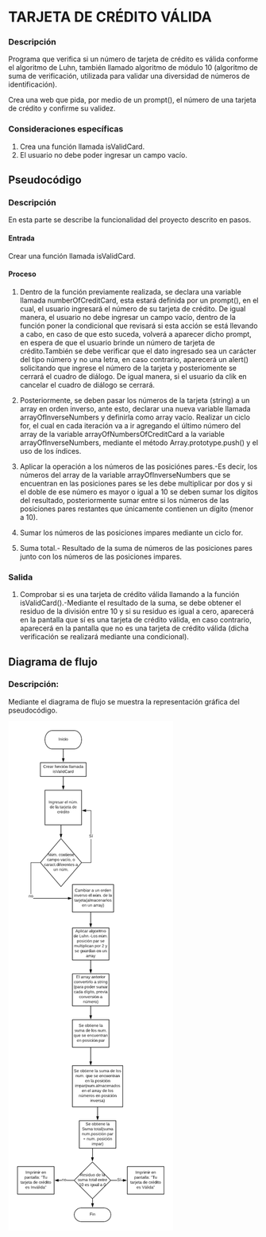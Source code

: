 # TARJETA DE CRÉDITO VÁLIDA

### Descripción
Programa que verifica si un número de tarjeta de crédito es válida conforme el algoritmo de Luhn, también llamado algoritmo de módulo 10 (algoritmo de suma de verificación, utilizada para validar una diversidad de números de identificación).

Crea una web que pida, por medio de un prompt(), el número de una tarjeta de crédito y confirme su validez.

### Consideraciones específicas
1. Crea una función llamada isValidCard.
2. El usuario no debe poder ingresar un campo vacío.

## Pseudocódigo
### Descripción
En esta parte se describe la funcionalidad del proyecto descrito en pasos.

#### Entrada
Crear una función llamada isValidCard.

#### Proceso
1. Dentro de la función previamente realizada, se declara una variable llamada numberOfCreditCard, esta estará definida por un prompt(), en el cual, el usuario ingresará el número de su tarjeta de crédito.
De igual manera, el usuario no debe ingresar un campo vacío, dentro de la función poner la condicional que revisará si esta acción se está llevando a cabo, en caso de que esto suceda, volverá a aparecer dicho prompt, en espera de que el usuario brinde un número de tarjeta de crédito.También se debe verificar que el dato ingresado sea un carácter del tipo número y no una letra, en caso contrario, aparecerá un alert() solicitando que ingrese el número de la tarjeta y posteriomente se cerrará el cuadro de diálogo. De igual manera, si el usuario da clik en cancelar el cuadro de diálogo se cerrará.

2. Posteriormente, se deben pasar los números de la tarjeta (string) a un array en orden inverso, ante esto, declarar una nueva variable llamada arrayOfInverseNumbers y definirla como array vacío.
Realizar un ciclo for, el cual en cada iteración va a ir agregando el último número del array de la variable arrayOfNumbersOfCreditCard a la variable arrayOfInverseNumbers, mediante el método Array.prototype.push() y el uso de los índices.

3. Aplicar la operación a los números de las posiciónes pares.-Es decir, los números del array de la variable arrayOfInverseNumbers que se encuentran en las posiciones pares se les debe multiplicar por dos y si el doble de ese número es mayor o igual a 10 se deben sumar los dígitos del resultado, posteriormente sumar entre si los números de las posiciones pares restantes que únicamente contienen un dígito (menor a 10).

4. Sumar los números de las posiciones impares mediante un ciclo for.

5. Suma total.- Resultado de la suma de números de las posiciones pares junto con los números de las posiciones impares.

### Salida
1. Comprobar si es una tarjeta de crédito válida llamando a la función isValidCard().-Mediante el resultado de la suma, se debe obtener el residuo de la división entre 10 y si su residuo es igual a cero, aparecerá en la pantalla que sí es una tarjeta de crédito válida, en caso contrario, aparecerá en la pantalla que no es una tarjeta de crédito válida (dicha verificación se realizará mediante una condicional).

## Diagrama de flujo

### Descripción:
Mediante el diagrama de flujo se muestra la representación gráfica del pseudocódigo.  

![Diagrama de flujo del programa tarjeta de crédito válida](assets/image/diagramaFlujoTarjeta.png)
